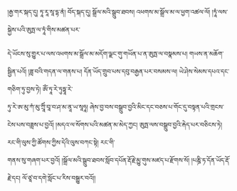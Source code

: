 ﻿  
།རྒྱ་གར་སྐད་དུ། ཏཱ་རཱ་སཱ་དྷ་ནཾ། བོད་སྐད་དུ། སྒྲོལ་མའི་སྒྲུབ་ཐབས། འཕགས་མ་སྒྲོལ་མ་ལ་ཕྱག་འཚལ་ལོ། །ཏཱཾ་ལས་སྐྱེས་པའི་ཨུཏྤ་ལ་ཏཱཾ་གིས་མཚན་པར་  
  
དེ་ཡོངས་སུ་གྱུར་པ་ལས་འཕགས་མ་སྒྲོལ་མ་མདོག་ལྗང་གུ་གཡོན་པ་ན་ཨུཏྤ་ལ་བསྣམས་པ། གཡས་ན་མཆོག་སྦྱིན་པའོ། །ཟླ་བའི་གདན་ལ་གནས་པ། དོན་ཡོད་གྲུབ་པས་དབུ་བརྒྱན་པར་བསམས་ལ། ཡེ་ཤེས་སེམས་དཔའ་དང་གཅིག་ཏུ་བྱས་ཏེ། ཨོཾ་ཏཱ་རེ་ཏུཏྟཱ་རེ་  
ཏུ་རེ་ཨ་མུ་ཀཾ་མུ་ཀྲཱིཾ་བཱ་བ་ཤ་མ་ནཱ་ཡ་སཱཧཱ། ཞེས་བྱ་བས་བསྒྲུབ་བྱའི་མིང་དང་བཅས་པ་གོང་དུ་བསྟན་པའི་གྲངས་ངེས་པས་བཟླས་པ་བྱའོ། །མདའ་ལ་སོགས་པའི་མཚན་མ་མེད་ཀྱང། ཨུཏྤ་ལས་བསྒྲུབ་བྱའི་རྐེད་པར་བཅིངས་ཏེ། རང་གི་ལུས་ཀྱི་ཚོགས་ཀྱིས་དེའི་ལུས་བཀང་སྟེ། རང་གི་  
གནས་སུ་གཞག་པར་བྱའོ། །སྒྲོལ་མའི་སྒྲུབ་ཐབས་སློབ་དཔོན་རྡོ་རྗེ་མྱུ་གུས་མཛད་པ་རྫོགས་སོ། །པཎྜི་ཏ་དོན་ཡོད་རྡོ་རྗེ་དང། ལོ་ཙཱ་བ་དགེ་སློང་པ་རིས་བསྒྱུར་བའོ།།  
  
  
